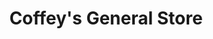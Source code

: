 ---
title: "Coffey's General Store"
url: /collettsville/coffeys-general-store/
shop: convenience
---